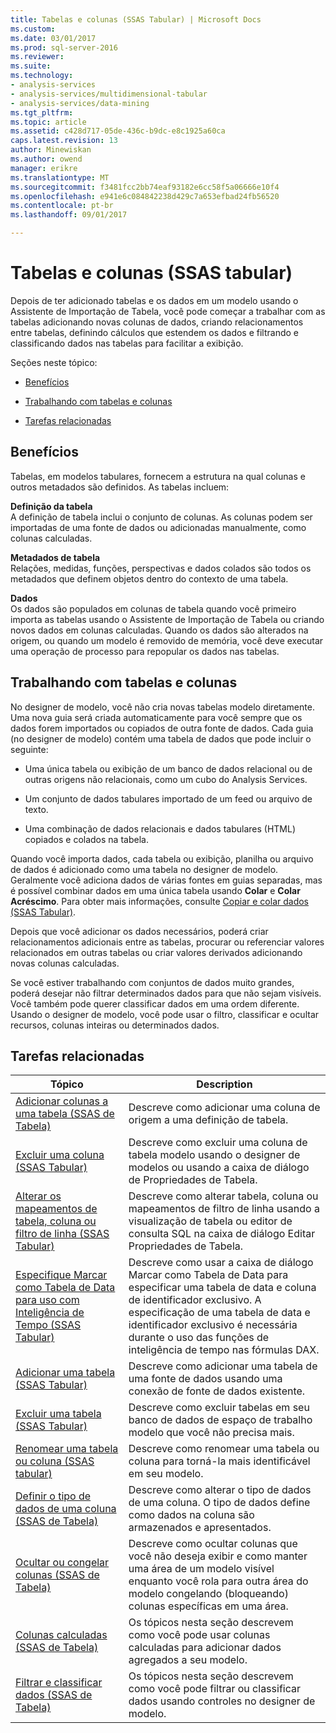 ```yaml
---
title: Tabelas e colunas (SSAS Tabular) | Microsoft Docs
ms.custom: 
ms.date: 03/01/2017
ms.prod: sql-server-2016
ms.reviewer: 
ms.suite: 
ms.technology:
- analysis-services
- analysis-services/multidimensional-tabular
- analysis-services/data-mining
ms.tgt_pltfrm: 
ms.topic: article
ms.assetid: c428d717-05de-436c-b9dc-e8c1925a60ca
caps.latest.revision: 13
author: Minewiskan
ms.author: owend
manager: erikre
ms.translationtype: MT
ms.sourcegitcommit: f3481fcc2bb74eaf93182e6cc58f5a06666e10f4
ms.openlocfilehash: e941e6c084842238d429c7a653efbad24fb56520
ms.contentlocale: pt-br
ms.lasthandoff: 09/01/2017

---
```

# <a name="tables-and-columns-ssas-tabular"></a>Tabelas e colunas (SSAS tabular)
  Depois de ter adicionado tabelas e os dados em um modelo usando o Assistente de Importação de Tabela, você pode começar a trabalhar com as tabelas adicionando novas colunas de dados, criando relacionamentos entre tabelas, definindo cálculos que estendem os dados e filtrando e classificando dados nas tabelas para facilitar a exibição.  
  
 Seções neste tópico:  
  
-   [Benefícios](#bkmk_benefits)  
  
-   [Trabalhando com tabelas e colunas](#bkmk_working)  
  
-   [Tarefas relacionadas](#bkmk_related_tasks)  
  
##  <a name="bkmk_benefits"></a> Benefícios  
 Tabelas, em modelos tabulares, fornecem a estrutura na qual colunas e outros metadados são definidos. As tabelas incluem:  
  
 **Definição da tabela**  
 A definição de tabela inclui o conjunto de colunas. As colunas podem ser importadas de uma fonte de dados ou adicionadas manualmente, como colunas calculadas.  
  
 **Metadados de tabela**  
 Relações, medidas, funções, perspectivas e dados colados são todos os metadados que definem objetos dentro do contexto de uma tabela.  
  
 **Dados**  
 Os dados são populados em colunas de tabela quando você primeiro importa as tabelas usando o Assistente de Importação de Tabela ou criando novos dados em colunas calculadas. Quando os dados são alterados na origem, ou quando um modelo é removido de memória, você deve executar uma operação de processo para repopular os dados nas tabelas.  
  
##  <a name="bkmk_working"></a> Trabalhando com tabelas e colunas  
 No designer de modelo, você não cria novas tabelas modelo diretamente. Uma nova guia será criada automaticamente para você sempre que os dados forem importados ou copiados de outra fonte de dados. Cada guia (no designer de modelo) contém uma tabela de dados que pode incluir o seguinte:  
  
-   Uma única tabela ou exibição de um banco de dados relacional ou de outras origens não relacionais, como um cubo do Analysis Services.  
  
-   Um conjunto de dados tabulares importado de um feed ou arquivo de texto.  
  
-   Uma combinação de dados relacionais e dados tabulares (HTML) copiados e colados na tabela.  
  
 Quando você importa dados, cada tabela ou exibição, planilha ou arquivo de dados é adicionado como uma tabela no designer de modelo. Geralmente você adiciona dados de várias fontes em guias separadas, mas é possível combinar dados em uma única tabela usando **Colar** e **Colar Acréscimo**. Para obter mais informações, consulte [Copiar e colar dados &#40;SSAS Tabular&#41;](../../analysis-services/tabular-models/ssas-import-data-copy-and-paste-data.md).  
  
 Depois que você adicionar os dados necessários, poderá criar relacionamentos adicionais entre as tabelas, procurar ou referenciar valores relacionados em outras tabelas ou criar valores derivados adicionando novas colunas calculadas.  
  
 Se você estiver trabalhando com conjuntos de dados muito grandes, poderá desejar não filtrar determinados dados para que não sejam visíveis. Você também pode querer classificar dados em uma ordem diferente. Usando o designer de modelo, você pode usar o filtro, classificar e ocultar recursos, colunas inteiras ou determinados dados.  
  
##  <a name="bkmk_related_tasks"></a> Tarefas relacionadas  
  
|Tópico|Description|  
|-----------|-----------------|  
|[Adicionar colunas a uma tabela &#40;SSAS de Tabela&#41;](../../analysis-services/tabular-models/add-columns-to-a-table-ssas-tabular.md)|Descreve como adicionar uma coluna de origem a uma definição de tabela.|  
|[Excluir uma coluna &#40;SSAS Tabular&#41;](../../analysis-services/tabular-models/delete-a-column-ssas-tabular.md)|Descreve como excluir uma coluna de tabela modelo usando o designer de modelos ou usando a caixa de diálogo de Propriedades de Tabela.|  
|[Alterar os mapeamentos de tabela, coluna ou filtro de linha &#40;SSAS Tabular&#41;](../../analysis-services/tabular-models/change-table-column-or-row-filter-mappings-ssas-tabular.md)|Descreve como alterar tabela, coluna ou mapeamentos de filtro de linha usando a visualização de tabela ou editor de consulta SQL na caixa de diálogo Editar Propriedades de Tabela.|  
|[Especifique Marcar como Tabela de Data para uso com Inteligência de Tempo &#40;SSAS Tabular&#41;](../../analysis-services/tabular-models/specify-mark-as-date-table-for-use-with-time-intelligence-ssas-tabular.md)|Descreve como usar a caixa de diálogo Marcar como Tabela de Data para especificar uma tabela de data e coluna de identificador exclusivo. A especificação de uma tabela de data e identificador exclusivo é necessária durante o uso das funções de inteligência de tempo nas fórmulas DAX.|  
|[Adicionar uma tabela &#40;SSAS Tabular&#41;](../../analysis-services/tabular-models/add-a-table-ssas-tabular.md)|Descreve como adicionar uma tabela de uma fonte de dados usando uma conexão de fonte de dados existente.|  
|[Excluir uma tabela &#40;SSAS Tabular&#41;](../../analysis-services/tabular-models/delete-a-table-ssas-tabular.md)|Descreve como excluir tabelas em seu banco de dados de espaço de trabalho modelo que você não precisa mais.|  
|[Renomear uma tabela ou coluna &#40;SSAS tabular&#41;](../../analysis-services/tabular-models/rename-a-table-or-column-ssas-tabular.md)|Descreve como renomear uma tabela ou coluna para torná-la mais identificável em seu modelo.|  
|[Definir o tipo de dados de uma coluna &#40;SSAS de Tabela&#41;](../../analysis-services/tabular-models/set-the-data-type-of-a-column-ssas-tabular.md)|Descreve como alterar o tipo de dados de uma coluna. O tipo de dados define como dados na coluna são armazenados e apresentados.|  
|[Ocultar ou congelar colunas &#40;SSAS de Tabela&#41;](../../analysis-services/tabular-models/hide-or-freeze-columns-ssas-tabular.md)|Descreve como ocultar colunas que você não deseja exibir e como manter uma área de um modelo visível enquanto você rola para outra área do modelo congelando (bloqueando) colunas específicas em uma área.|  
|[Colunas calculadas &#40;SSAS de Tabela&#41;](../../analysis-services/tabular-models/ssas-calculated-columns.md)|Os tópicos nesta seção descrevem como você pode usar colunas calculadas para adicionar dados agregados a seu modelo.|  
|[Filtrar e classificar dados &#40;SSAS de Tabela&#41;](http://msdn.microsoft.com/library/55ebd7a6-2458-4398-911f-fcfeb2413f1b)|Os tópicos nesta seção descrevem como você pode filtrar ou classificar dados usando controles no designer de modelo.|  
  
  

